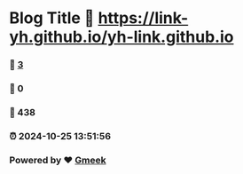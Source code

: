 # Blog Title :link: https://link-yh.github.io/yh-link.github.io 
### :page_facing_up: [3](https://link-yh.github.io/yh-link.github.io/tag.html) 
### :speech_balloon: 0 
### :hibiscus: 438 
### :alarm_clock: 2024-10-25 13:51:56 
### Powered by :heart: [Gmeek](https://github.com/Meekdai/Gmeek)
